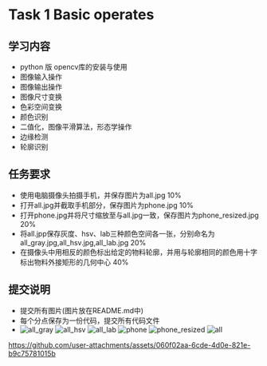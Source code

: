 # Task 1 Basic operates
## 学习内容
 - python 版 opencv库的安装与使用
 - 图像输入操作
 - 图像输出操作
 - 图像尺寸变换
 - 色彩空间变换
 - 颜色识别
 - 二值化，图像平滑算法，形态学操作
 - 边缘检测
 - 轮廓识别
## 任务要求
 - 使用电脑摄像头拍摄手机，并保存图片为all.jpg 10%
 - 打开all.jpg并截取手机部分，保存图片为phone.jpg 10%
 - 打开phone.jpg并将尺寸缩放至与all.jpg一致，保存图片为phone_resized.jpg 20%
 - 将all.jpp保存灰度、hsv、lab三种颜色空间各一张，分别命名为all_gray.jpg,all_hsv.jpg,all_lab.jpg 20%
 - 在摄像头中用相反的颜色标出给定的物料轮廓，并用与轮廓相同的颜色用十字标出物料外接矩形的几何中心 40%
## 提交说明
 - 提交所有图片(图片放在README.md中)
 - 每个分点保存为一份代码，提交所有代码文件
 - ![all_gray](https://github.com/user-attachments/assets/3322085f-8797-4e3b-8a4d-002a57bc0ff1)
![all_hsv](https://github.com/user-attachments/assets/ecbf9188-44de-4983-b2dc-20e626a10094)
![all_lab](https://github.com/user-attachments/assets/689d06c1-1687-4b77-9de7-0d0236ef8ae1)
![phone](https://github.com/user-attachments/assets/d9d555ea-35d1-4f87-98bd-5103775c49bb)
![phone_resized](https://github.com/user-attachments/assets/132eb430-26ac-4236-8e9b-5b8f2fff64b4)
![all](https://github.com/user-attachments/assets/f329a6b5-b475-439b-aceb-927ebe5e0b44)






https://github.com/user-attachments/assets/060f02aa-6cde-4d0e-821e-b9c75781015b


